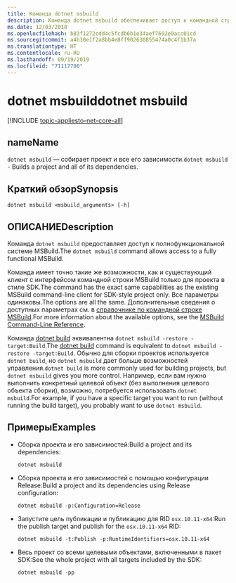 ```yaml
---
title: Команда dotnet msbuild
description: Команда dotnet msbuild обеспечивает доступ к командной строке MSBuild.
ms.date: 12/03/2018
ms.openlocfilehash: b83f1272cdd4c5fcdb6b1e34aef7692e9acc01cd
ms.sourcegitcommit: a4b10e1f2a8bb4e8ff902630855474a0c4f1b37a
ms.translationtype: HT
ms.contentlocale: ru-RU
ms.lasthandoff: 09/19/2019
ms.locfileid: "71117700"
---
```

# <a name="dotnet-msbuild"></a><span data-ttu-id="678f6-103">dotnet msbuild</span><span class="sxs-lookup"><span data-stu-id="678f6-103">dotnet msbuild</span></span>

[!INCLUDE [topic-appliesto-net-core-all](../../../includes/topic-appliesto-net-core-all.md)]

## <a name="name"></a><span data-ttu-id="678f6-104">name</span><span class="sxs-lookup"><span data-stu-id="678f6-104">Name</span></span>

<span data-ttu-id="678f6-105">`dotnet msbuild` — собирает проект и все его зависимости.</span><span class="sxs-lookup"><span data-stu-id="678f6-105">`dotnet msbuild` - Builds a project and all of its dependencies.</span></span>

## <a name="synopsis"></a><span data-ttu-id="678f6-106">Краткий обзор</span><span class="sxs-lookup"><span data-stu-id="678f6-106">Synopsis</span></span>

`dotnet msbuild <msbuild_arguments> [-h]`

## <a name="description"></a><span data-ttu-id="678f6-107">ОПИСАНИЕ</span><span class="sxs-lookup"><span data-stu-id="678f6-107">Description</span></span>

<span data-ttu-id="678f6-108">Команда `dotnet msbuild` предоставляет доступ к полнофункциональной системе MSBuild.</span><span class="sxs-lookup"><span data-stu-id="678f6-108">The `dotnet msbuild` command allows access to a fully functional MSBuild.</span></span>

<span data-ttu-id="678f6-109">Команда имеет точно такие же возможности, как и существующий клиент с интерфейсом командной строки MSBuild только для проекта в стиле SDK.</span><span class="sxs-lookup"><span data-stu-id="678f6-109">The command has the exact same capabilities as the existing MSBuild command-line client for SDK-style project only.</span></span> <span data-ttu-id="678f6-110">Все параметры одинаковы.</span><span class="sxs-lookup"><span data-stu-id="678f6-110">The options are all the same.</span></span> <span data-ttu-id="678f6-111">Дополнительные сведения о доступных параметрах см. в [справочнике по командной строке MSBuild](/visualstudio/msbuild/msbuild-command-line-reference).</span><span class="sxs-lookup"><span data-stu-id="678f6-111">For more information about the available options, see the [MSBuild Command-Line Reference](/visualstudio/msbuild/msbuild-command-line-reference).</span></span>

<span data-ttu-id="678f6-112">Команда [dotnet build](dotnet-build.md) эквивалентна `dotnet msbuild -restore -target:Build`.</span><span class="sxs-lookup"><span data-stu-id="678f6-112">The [dotnet build](dotnet-build.md) command is equivalent to `dotnet msbuild -restore -target:Build`.</span></span> <span data-ttu-id="678f6-113">Обычно для сборки проектов используется `dotnet build`, но `dotnet msbuild` дает больше возможностей управления.</span><span class="sxs-lookup"><span data-stu-id="678f6-113">`dotnet build` is more commonly used for building projects, but `dotnet msbuild` gives you more control.</span></span> <span data-ttu-id="678f6-114">Например, если вам нужно выполнить конкретный целевой объект (без выполнения целевого объекта сборки), возможно, потребуется использовать `dotnet msbuild`.</span><span class="sxs-lookup"><span data-stu-id="678f6-114">For example, if you have a specific target you want to run (without running the build target), you probably want to use `dotnet msbuild`.</span></span>

## <a name="examples"></a><span data-ttu-id="678f6-115">Примеры</span><span class="sxs-lookup"><span data-stu-id="678f6-115">Examples</span></span>

* <span data-ttu-id="678f6-116">Сборка проекта и его зависимостей:</span><span class="sxs-lookup"><span data-stu-id="678f6-116">Build a project and its dependencies:</span></span>

  ```dotnetcli
  dotnet msbuild
  ```

* <span data-ttu-id="678f6-117">Сборка проекта и его зависимостей с помощью конфигурации Release:</span><span class="sxs-lookup"><span data-stu-id="678f6-117">Build a project and its dependencies using Release configuration:</span></span>

  ```dotnetcli
  dotnet msbuild -p:Configuration=Release
  ```

* <span data-ttu-id="678f6-118">Запустите цель публикации и публикацию для RID `osx.10.11-x64`:</span><span class="sxs-lookup"><span data-stu-id="678f6-118">Run the publish target and publish for the `osx.10.11-x64` RID:</span></span>

  ```dotnetcli
  dotnet msbuild -t:Publish -p:RuntimeIdentifiers=osx.10.11-x64
  ```

* <span data-ttu-id="678f6-119">Весь проект со всеми целевыми объектами, включенными в пакет SDK:</span><span class="sxs-lookup"><span data-stu-id="678f6-119">See the whole project with all targets included by the SDK:</span></span>

  ```dotnetcli
  dotnet msbuild -pp
  ```
